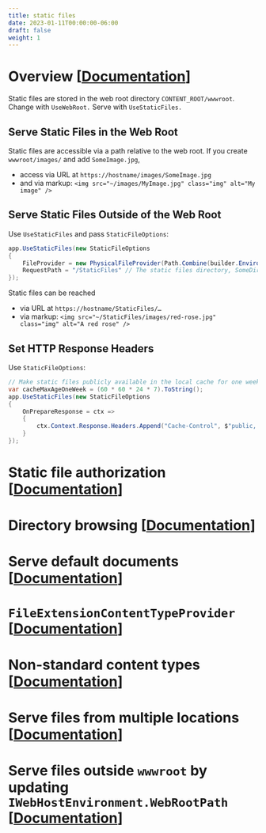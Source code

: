 ```yaml
---
title: static files
date: 2023-01-11T00:00:00-06:00
draft: false
weight: 1
---
```


# Overview [[Documentation](https://learn.microsoft.com/en-us/aspnet/core/fundamentals/static-files?view=aspnetcore-7.0)]  

Static files are stored in the web root directory `CONTENT_ROOT/wwwroot`.  Change with `UseWebRoot.`  Serve with `UseStaticFiles.`

## Serve Static Files in the Web Root
Static files are accessible via a path relative to the web root.  If you create `wwwroot/images/` and add `SomeImage.jpg`, 
- access via URL at `https://hostname/images/SomeImage.jpg`
- and via markup:  `<img src="~/images/MyImage.jpg" class="img" alt="My image" />`

## Serve Static Files Outside of the Web Root
Use `UseStaticFiles` and pass `StaticFileOptions`:
```cs
app.UseStaticFiles(new StaticFileOptions 
{ 
	FileProvider = new PhysicalFileProvider(Path.Combine(builder.Environment.ContentRootPath, "SomeDirectory")), // The new static files directory
	RequestPath = "/StaticFiles" // The static files directory, SomeDirectory, is exposed via the /StaticFiles URI segment.
});
```
Static files can be reached
- via URL at `https://hostname/StaticFiles/…`
- via markup:  `<img src="~/StaticFiles/images/red-rose.jpg" class="img" alt="A red rose" />`
	
## Set HTTP Response Headers
Use `StaticFileOptions`:
```cs
// Make static files publicly available in the local cache for one week via the Cache-Control header:
var cacheMaxAgeOneWeek = (60 * 60 * 24 * 7).ToString(); 
app.UseStaticFiles(new StaticFileOptions
{
    OnPrepareResponse = ctx =>
    {
        ctx.Context.Response.Headers.Append("Cache-Control", $"public, max-age={cacheMaxAgeOneWeek}");
    }
});
```
# Static file authorization [[Documentation](https://learn.microsoft.com/en-us/aspnet/core/fundamentals/static-files?view=aspnetcore-7.0#static-file-authorization)]  

# Directory browsing [[Documentation](https://learn.microsoft.com/en-us/aspnet/core/fundamentals/static-files?view=aspnetcore-7.0#directory-browsing)]  

# Serve default documents [[Documentation](https://learn.microsoft.com/en-us/aspnet/core/fundamentals/static-files?view=aspnetcore-7.0#serve-default-documents)]  

# `FileExtensionContentTypeProvider` [[Documentation](https://learn.microsoft.com/en-us/aspnet/core/fundamentals/static-files?view=aspnetcore-7.0#fileextensioncontenttypeprovider)]  

# Non-standard content types [[Documentation](https://learn.microsoft.com/en-us/aspnet/core/fundamentals/static-files?view=aspnetcore-7.0#non-standard-content-types)]  

# Serve files from multiple locations [[Documentation](https://learn.microsoft.com/en-us/aspnet/core/fundamentals/static-files?view=aspnetcore-7.0#serve-files-from-multiple-locations)]  

# Serve files outside `wwwroot` by updating `IWebHostEnvironment.WebRootPath` [[Documentation](https://learn.microsoft.com/en-us/aspnet/core/fundamentals/static-files?view=aspnetcore-7.0#serve-files-outside-wwwroot-by-updating-iwebhostenvironmentwebrootpath)]  
